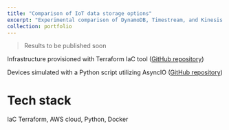 ```yaml
---
title: "Comparison of IoT data storage options"
excerpt: "Experimental comparison of DynamoDB, Timestream, and Kinesis Data Streams + S3<br/><img src='/images/portfolio/IoTdata_options.jpeg'>"
collection: portfolio
---
```

> Results to be published soon

Infrastructure provisioned with Terraform IaC tool ([GitHub repository](https://github.com/drohal3/aq-infra-data-experiment))

Devices simulated with a Python script utilizing AsyncIO ([GitHub repository](https://github.com/drohal3/aq-data-experiment/tree/main/device_simulation))

Tech stack
===
IaC Terraform, AWS cloud, Python, Docker
